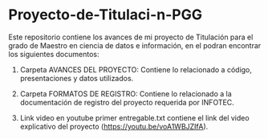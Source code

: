 # Proyecto-de-Titulaci-n-PGG
Este repositorio contiene los avances de mi proyecto de Titulación para el grado de Maestro en ciencia de datos e información, en el podran encontrar los siguientes documentos:

1. Carpeta AVANCES DEL PROYECTO: Contiene lo relacionado a código, presentaciones y datos utilizados.

2. Carpeta FORMATOS DE REGISTRO: Contiene lo relacionado a la documentación de registro del proyecto requerida por INFOTEC.

3. Link video en youtube primer entregable.txt contiene el link del video explicativo del proyecto (https://youtu.be/voA1WBJZIfA).
